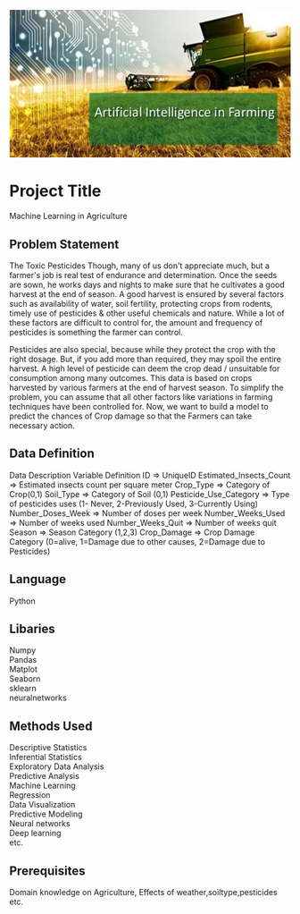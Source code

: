 ![image](ML_in_Agriculture.PNG)

# Project Title

Machine Learning in Agriculture

## Problem Statement

The Toxic Pesticides
Though, many of us don't appreciate much, but a farmer's job is real test of endurance and determination. Once the seeds are sown, he works days and nights to make sure that he cultivates a good harvest at the end of season. A good harvest is ensured by several factors such as availability of water, soil fertility, protecting crops from rodents, timely use of pesticides & other useful chemicals and nature. While a lot of these factors are difficult to control for, the amount and frequency of pesticides is something the farmer can control.

Pesticides are also special, because while they protect the crop with the right dosage. But, if you add more than required, they may spoil the entire harvest. A high level of pesticide can deem the crop dead / unsuitable for consumption among many outcomes. This data is based on crops harvested by various farmers at the end of harvest season. To simplify the problem, you can assume that all other factors like variations in farming techniques have been controlled for.
Now, we want to build a model to predict the chances of Crop damage so that the Farmers can take necessary action.

## Data Definition
Data Description
Variable	Definition
ID	=> UniqueID
Estimated_Insects_Count =>	Estimated insects count per square meter
Crop_Type =>	Category of Crop(0,1)
Soil_Type =>	Category of Soil (0,1)
Pesticide_Use_Category	=> Type of pesticides uses (1- Never, 2-Previously Used, 3-Currently Using)
Number_Doses_Week =>	Number of doses per week
Number_Weeks_Used =>	Number of weeks used
Number_Weeks_Quit =>	Number of weeks quit
Season =>	Season Category (1,2,3)
Crop_Damage =>	Crop Damage Category (0=alive, 1=Damage due to other causes, 2=Damage due to Pesticides)
## Language
Python

## Libaries
Numpy\
Pandas\
Matplot\
Seaborn\
sklearn\
neuralnetworks

## Methods Used
Descriptive Statistics\
Inferential Statistics\
Exploratory Data Analysis\
Predictive Analysis\
Machine Learning\
Regression\
Data Visualization\
Predictive Modeling\
Neural networks\
Deep learning\
etc.
## Prerequisites
Domain knowledge on Agriculture, Effects of weather,soiltype,pesticides etc.
